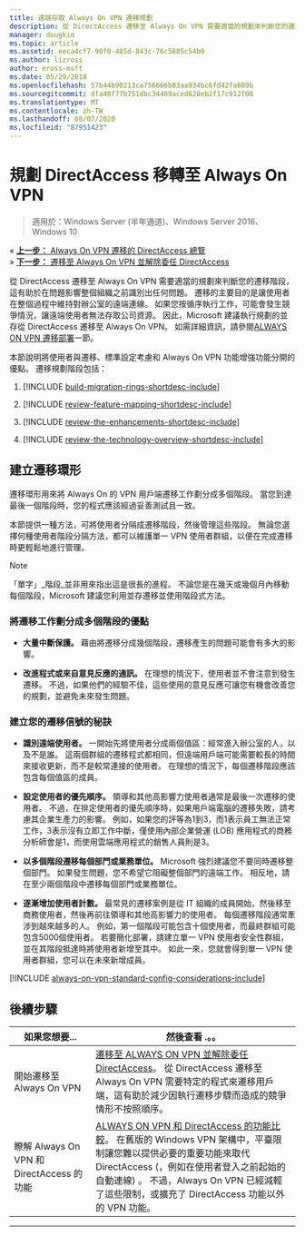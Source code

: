 ```yaml
---
title: 遠端存取 Always On VPN 遷移規劃
description: 從 DirectAccess 遷移至 Always On VPN 需要適當的規劃來判斷您的遷移階段，這有助於在問題影響整個組織之前識別出任何問題。
manager: dougkim
ms.topic: article
ms.assetid: eeca4cf7-90f0-485d-843c-76c5885c54b0
ms.author: lizross
author: eross-msft
ms.date: 05/29/2018
ms.openlocfilehash: 57b44b90213ca756666b83aa934bc6fd42fa609b
ms.sourcegitcommit: dfa48f77b751dbc34409aced628eb2f17c912f08
ms.translationtype: MT
ms.contentlocale: zh-TW
ms.lasthandoff: 08/07/2020
ms.locfileid: "87951423"
---
```

# <a name="plan-the-directaccess-to-always-on-vpn-migration"></a>規劃 DirectAccess 移轉至 Always On VPN

>適用於：Windows Server (半年通道)、Windows Server 2016、Windows 10

&#171; [**上一步：** Always On VPN 遷移的 DirectAccess 總覽](da-always-on-migration-overview.md)<br>
&#187; [**下一步：** 遷移至 Always On VPN 並解除委任 DirectAccess](da-always-on-migration-deploy.md)


從 DirectAccess 遷移至 Always On VPN 需要適當的規劃來判斷您的遷移階段，這有助於在問題影響整個組織之前識別出任何問題。 遷移的主要目的是讓使用者在整個過程中維持對辦公室的遠端連線。 如果您按循序執行工作，可能會發生競爭情況，讓遠端使用者無法存取公司資源。 因此，Microsoft 建議執行規劃的並存從 DirectAccess 遷移至 Always On VPN。 如需詳細資訊，請參閱[ALWAYS ON VPN 遷移部署](da-always-on-migration-deploy.md)一節。

本節說明將使用者與遷移、標準設定考慮和 Always On VPN 功能增強功能分開的優點。 遷移規劃階段包括：

1.  [!INCLUDE [build-migration-rings-shortdesc-include](../includes/build-migration-rings-shortdesc-include.md)]

2.  [!INCLUDE [review-feature-mapping-shortdesc-include](../includes/review-feature-mapping-shortdesc-include.md)]

3.  [!INCLUDE [review-the-enhancements-shortdesc-include](../includes/review-the-enhancements-shortdesc-include.md)]

4.  [!INCLUDE [review-the-technology-overview-shortdesc-include](../includes/review-the-technology-overview-shortdesc-include.md)]

## <a name="build-migration-rings"></a>建立遷移環形
遷移環形用來將 Always On 的 VPN 用戶端遷移工作劃分成多個階段。 當您到達最後一個階段時，您的程式應該經過妥善測試且一致。

本節提供一種方法，可將使用者分隔成遷移階段，然後管理這些階段。 無論您選擇何種使用者階段分隔方法，都可以維護單一 VPN 使用者群組，以便在完成遷移時更輕鬆地進行管理。

>[!NOTE]
>「單字」_階段_並非用來指出這是很長的進程。 不論您是在幾天或幾個月內移動每個階段，Microsoft 建議您利用並存遷移並使用階段式方法。

### <a name="benefits-of-dividing-the-migration-effort-into-multiple-phases"></a>將遷移工作劃分成多個階段的優點

-   **大量中斷保護。** 藉由將遷移分成幾個階段，遷移產生的問題可能會有多大的影響。

-   **改進程式或來自意見反應的通訊。** 在理想的情況下，使用者並不會注意到發生遷移。 不過，如果他們的經驗不佳，這些使用的意見反應可讓您有機會改善您的規劃，並避免未來發生問題。

### <a name="tips-for-building-your-migration-ring"></a>建立您的遷移信號的秘訣

-   **識別遠端使用者。** 一開始先將使用者分成兩個值區：經常進入辦公室的人，以及不是誰。 這兩個群組的遷移程式都相同，但遠端用戶端可能需要較長的時間來接收更新，而不是較常連接的使用者。 在理想的情況下，每個遷移階段應該包含每個值區的成員。

-  **設定使用者的優先順序。** 領導和其他高影響力使用者通常是最後一次遷移的使用者。 不過，在排定使用者的優先順序時，如果用戶端電腦的遷移失敗，請考慮其企業生產力的影響。 例如，如果您的評等為1到3，而1表示員工無法正常工作，3表示沒有立即工作中斷，僅使用內部企業營運 (LOB) 應用程式的商務分析師會是1，而使用雲端應用程式的銷售人員則是3。

-   **以多個階段遷移每個部門或業務單位。** Microsoft 強烈建議您不要同時遷移整個部門。 如果發生問題，您不希望它阻礙整個部門的遠端工作。 相反地，請在至少兩個階段中遷移每個部門或業務單位。

-   **逐漸增加使用者計數。** 最常見的遷移案例是從 IT 組織的成員開始，然後移至商務使用者，然後再前往領導和其他高影響力的使用者。 每個遷移階段通常牽涉到越來越多的人。 例如，第一個階段可能包含十個使用者，而最終群組可能包含5000個使用者。 若要簡化部署，請建立單一 VPN 使用者安全性群組，並在其階段抵達時將使用者新增至其中。 如此一來，您就會得到單一 VPN 使用者群組，您可以在未來新增成員。

[!INCLUDE [always-on-vpn-standard-config-considerations-include](../includes/always-on-vpn-standard-config-considerations-include.md)]


## <a name="next-step"></a>後續步驟

|如果您想要...  |然後查看 .。。  |
|---------|---------|
|開始遷移至 Always On VPN     |[遷移至 ALWAYS ON VPN 並解除委任 DirectAccess](da-always-on-migration-deploy.md)。 從 DirectAccess 遷移至 Always On VPN 需要特定的程式來遷移用戶端，這有助於減少因執行遷移步驟而造成的競爭情形不按照順序。         |
|瞭解 Always On VPN 和 DirectAccess 的功能    |[ALWAYS ON VPN 和 DirectAccess 的功能比較](../vpn/vpn-map-da.md)。 在舊版的 Windows VPN 架構中，平臺限制讓您難以提供必要的重要功能來取代 DirectAccess (，例如在使用者登入之前起始的自動連線) 。 不過，Always On VPN 已經減輕了這些限制，或擴充了 DirectAccess 功能以外的 VPN 功能。         |



---